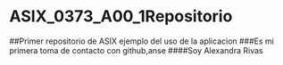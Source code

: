 # ASIX_0373_A00_1Repositorio
##Primer repositorio de ASIX ejemplo del uso de la aplicacion
###Es mi primera toma de contacto con github,anse
####Soy Alexandra Rivas